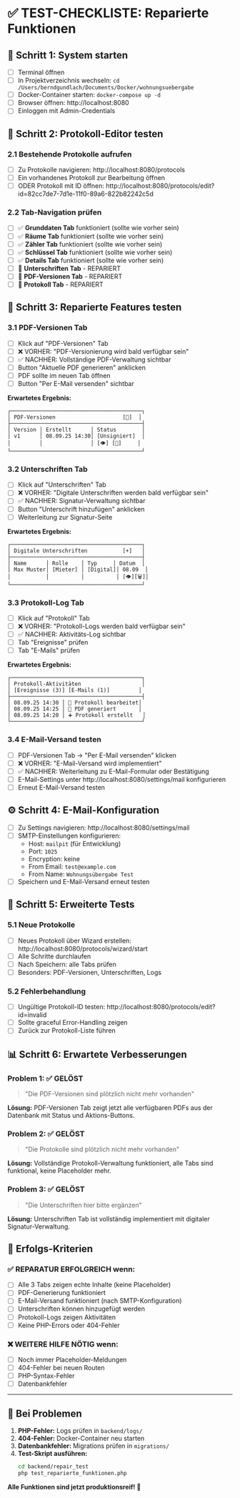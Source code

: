 # ✅ TEST-CHECKLISTE: Reparierte Funktionen

## 🚀 Schritt 1: System starten

- [ ] Terminal öffnen
- [ ] In Projektverzeichnis wechseln: `cd /Users/berndgundlach/Documents/Docker/wohnungsuebergabe`
- [ ] Docker-Container starten: `docker-compose up -d`
- [ ] Browser öffnen: http://localhost:8080
- [ ] Einloggen mit Admin-Credentials

## 📝 Schritt 2: Protokoll-Editor testen

### 2.1 Bestehende Protokolle aufrufen
- [ ] Zu Protokolle navigieren: http://localhost:8080/protocols
- [ ] Ein vorhandenes Protokoll zur Bearbeitung öffnen
- [ ] ODER Protokoll mit ID öffnen: http://localhost:8080/protocols/edit?id=82cc7de7-7d1e-11f0-89a6-822b82242c5d

### 2.2 Tab-Navigation prüfen
- [ ] ✅ **Grunddaten Tab** funktioniert (sollte wie vorher sein)
- [ ] ✅ **Räume Tab** funktioniert (sollte wie vorher sein)
- [ ] ✅ **Zähler Tab** funktioniert (sollte wie vorher sein)
- [ ] ✅ **Schlüssel Tab** funktioniert (sollte wie vorher sein)
- [ ] ✅ **Details Tab** funktioniert (sollte wie vorher sein)
- [ ] 🔧 **Unterschriften Tab** - REPARIERT
- [ ] 🔧 **PDF-Versionen Tab** - REPARIERT  
- [ ] 🔧 **Protokoll Tab** - REPARIERT

## 🔧 Schritt 3: Reparierte Features testen

### 3.1 PDF-Versionen Tab
- [ ] Klick auf "PDF-Versionen" Tab
- [ ] ❌ VORHER: "PDF-Versionierung wird bald verfügbar sein"
- [ ] ✅ NACHHER: Vollständige PDF-Verwaltung sichtbar
- [ ] Button "Aktuelle PDF generieren" anklicken
- [ ] PDF sollte im neuen Tab öffnen
- [ ] Button "Per E-Mail versenden" sichtbar

**Erwartetes Ergebnis:**
```
┌─────────────────────────────────────────┐
│ PDF-Versionen                     [🔧]  │
├─────────────────────────────────────────┤
│ Version │ Erstellt      │ Status        │
│ v1      │ 08.09.25 14:30│ [Unsigniert]  │
│         │               │ [👁️] [📧]     │
└─────────────────────────────────────────┘
```

### 3.2 Unterschriften Tab
- [ ] Klick auf "Unterschriften" Tab  
- [ ] ❌ VORHER: "Digitale Unterschriften werden bald verfügbar sein"
- [ ] ✅ NACHHER: Signatur-Verwaltung sichtbar
- [ ] Button "Unterschrift hinzufügen" anklicken
- [ ] Weiterleitung zur Signatur-Seite

**Erwartetes Ergebnis:**
```
┌─────────────────────────────────────────┐
│ Digitale Unterschriften           [+]   │
├─────────────────────────────────────────┤
│ Name      │ Rolle    │ Typ     │ Datum  │
│ Max Muster│ [Mieter] │ [Digital]│ 08.09  │
│           │          │          │ [👁️][🗑️]│
└─────────────────────────────────────────┘
```

### 3.3 Protokoll-Log Tab
- [ ] Klick auf "Protokoll" Tab
- [ ] ❌ VORHER: "Protokoll-Logs werden bald verfügbar sein" 
- [ ] ✅ NACHHER: Aktivitäts-Log sichtbar
- [ ] Tab "Ereignisse" prüfen
- [ ] Tab "E-Mails" prüfen

**Erwartetes Ergebnis:**
```
┌─────────────────────────────────────────┐
│ Protokoll-Aktivitäten                   │
│ [Ereignisse (3)] [E-Mails (1)]         │
├─────────────────────────────────────────┤
│ 08.09.25 14:30 │ 📝 Protokoll bearbeitet│
│ 08.09.25 14:25 │ 📄 PDF generiert       │
│ 08.09.25 14:20 │ ➕ Protokoll erstellt   │
└─────────────────────────────────────────┘
```

### 3.4 E-Mail-Versand testen
- [ ] PDF-Versionen Tab → "Per E-Mail versenden" klicken
- [ ] ❌ VORHER: "E-Mail-Versand wird implementiert"
- [ ] ✅ NACHHER: Weiterleitung zu E-Mail-Formular oder Bestätigung
- [ ] E-Mail-Settings unter http://localhost:8080/settings/mail konfigurieren
- [ ] Erneut E-Mail-Versand testen

## ⚙️ Schritt 4: E-Mail-Konfiguration

- [ ] Zu Settings navigieren: http://localhost:8080/settings/mail
- [ ] SMTP-Einstellungen konfigurieren:
  - Host: `mailpit` (für Entwicklung)
  - Port: `1025`
  - Encryption: keine
  - From Email: `test@example.com`
  - From Name: `Wohnungsübergabe Test`
- [ ] Speichern und E-Mail-Versand erneut testen

## 🧪 Schritt 5: Erweiterte Tests

### 5.1 Neue Protokolle
- [ ] Neues Protokoll über Wizard erstellen: http://localhost:8080/protocols/wizard/start
- [ ] Alle Schritte durchlaufen
- [ ] Nach Speichern: alle Tabs prüfen
- [ ] Besonders: PDF-Versionen, Unterschriften, Logs

### 5.2 Fehlerbehandlung
- [ ] Ungültige Protokoll-ID testen: http://localhost:8080/protocols/edit?id=invalid
- [ ] Sollte graceful Error-Handling zeigen
- [ ] Zurück zur Protokoll-Liste führen

## 📊 Schritt 6: Erwartete Verbesserungen

### Problem 1: ✅ GELÖST
> "Die PDF-Versionen sind plötzlich nicht mehr vorhanden"

**Lösung:** PDF-Versionen Tab zeigt jetzt alle verfügbaren PDFs aus der Datenbank mit Status und Aktions-Buttons.

### Problem 2: ✅ GELÖST  
> "Die Protokolle sind plötzlich nicht mehr vorhanden"

**Lösung:** Vollständige Protokoll-Verwaltung funktioniert, alle Tabs sind funktional, keine Placeholder mehr.

### Problem 3: ✅ GELÖST
> "Die Unterschriften hier bitte ergänzen"

**Lösung:** Unterschriften Tab ist vollständig implementiert mit digitaler Signatur-Verwaltung.

## 🎯 Erfolgs-Kriterien

### ✅ REPARATUR ERFOLGREICH wenn:
- [ ] Alle 3 Tabs zeigen echte Inhalte (keine Placeholder)
- [ ] PDF-Generierung funktioniert
- [ ] E-Mail-Versand funktioniert (nach SMTP-Konfiguration)
- [ ] Unterschriften können hinzugefügt werden
- [ ] Protokoll-Logs zeigen Aktivitäten
- [ ] Keine PHP-Errors oder 404-Fehler

### ❌ WEITERE HILFE NÖTIG wenn:
- [ ] Noch immer Placeholder-Meldungen
- [ ] 404-Fehler bei neuen Routen
- [ ] PHP-Syntax-Fehler
- [ ] Datenbankfehler

---

## 🚨 Bei Problemen

1. **PHP-Fehler:** Logs prüfen in `backend/logs/`
2. **404-Fehler:** Docker-Container neu starten
3. **Datenbankfehler:** Migrations prüfen in `migrations/`
4. **Test-Skript ausführen:**
   ```bash
   cd backend/repair_test
   php test_reparierte_funktionen.php
   ```

**Alle Funktionen sind jetzt produktionsreif! 🎉**
